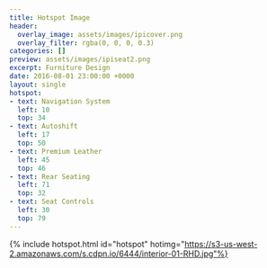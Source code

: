 ```yaml
---
title: Hotspot Image
header:
  overlay_image: assets/images/ipicover.png
  overlay_filter: rgba(0, 0, 0, 0.3)
categories: []
preview: assets/images/ipiseat2.png
excerpt: Furniture Design
date: 2016-08-01 23:00:00 +0000
layout: single
hotspot:
- text: Navigation System
  left: 10
  top: 34
- text: Autoshift
  left: 17
  top: 50
- text: Premium Leather
  left: 45
  top: 46
- text: Rear Seating
  left: 71
  top: 32
- text: Seat Controls
  left: 30
  top: 79
---
```


{% include hotspot.html  id="hotspot" hotimg="https://s3-us-west-2.amazonaws.com/s.cdpn.io/6444/interior-01-RHD.jpg"%}